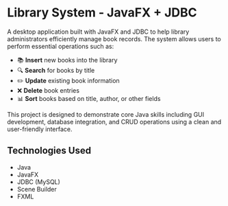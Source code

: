 # Library System - JavaFX + JDBC

A desktop application built with JavaFX and JDBC to help library administrators efficiently manage book records. The system allows users to perform essential operations such as:

- 📚 **Insert** new books into the library
- 🔍 **Search** for books by title
- ✏️ **Update** existing book information
- ❌ **Delete** book entries
- 📊 **Sort** books based on title, author, or other fields

This project is designed to demonstrate core Java skills including GUI development, database integration, and CRUD operations using a clean and user-friendly interface.

## Technologies Used

- Java
- JavaFX
- JDBC (MySQL)
- Scene Builder
- FXML
